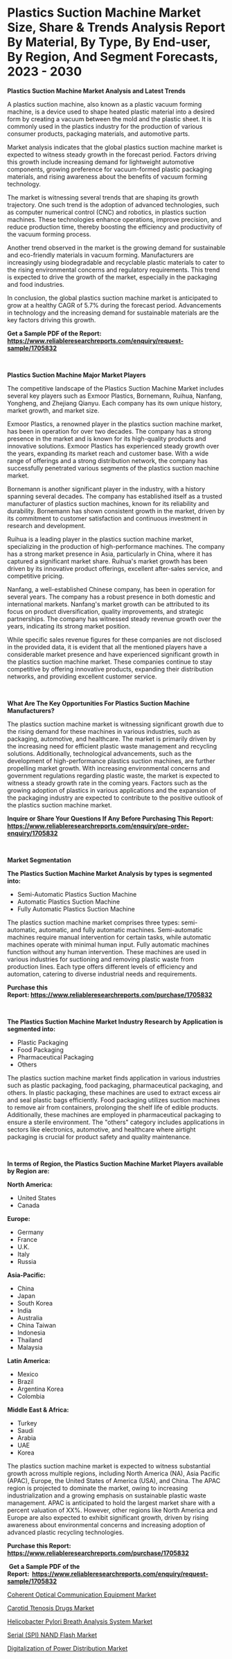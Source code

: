 <p><h1>Plastics Suction Machine Market Size, Share & Trends Analysis Report By Material, By Type, By End-user, By Region, And Segment Forecasts, 2023 - 2030</h1></p><p><strong>Plastics Suction Machine Market Analysis and Latest Trends</strong></p>
<p><p>A plastics suction machine, also known as a plastic vacuum forming machine, is a device used to shape heated plastic material into a desired form by creating a vacuum between the mold and the plastic sheet. It is commonly used in the plastics industry for the production of various consumer products, packaging materials, and automotive parts.</p><p>Market analysis indicates that the global plastics suction machine market is expected to witness steady growth in the forecast period. Factors driving this growth include increasing demand for lightweight automotive components, growing preference for vacuum-formed plastic packaging materials, and rising awareness about the benefits of vacuum forming technology.</p><p>The market is witnessing several trends that are shaping its growth trajectory. One such trend is the adoption of advanced technologies, such as computer numerical control (CNC) and robotics, in plastics suction machines. These technologies enhance operations, improve precision, and reduce production time, thereby boosting the efficiency and productivity of the vacuum forming process.</p><p>Another trend observed in the market is the growing demand for sustainable and eco-friendly materials in vacuum forming. Manufacturers are increasingly using biodegradable and recyclable plastic materials to cater to the rising environmental concerns and regulatory requirements. This trend is expected to drive the growth of the market, especially in the packaging and food industries.</p><p>In conclusion, the global plastics suction machine market is anticipated to grow at a healthy CAGR of 5.7% during the forecast period. Advancements in technology and the increasing demand for sustainable materials are the key factors driving this growth.</p></p>
<p><strong>Get a Sample PDF of the Report:&nbsp; <a href="https://www.reliableresearchreports.com/enquiry/request-sample/1705832">https://www.reliableresearchreports.com/enquiry/request-sample/1705832</a></strong></p>
<p>&nbsp;</p>
<p><strong>Plastics Suction Machine Major Market Players</strong></p>
<p><p>The competitive landscape of the Plastics Suction Machine Market includes several key players such as Exmoor Plastics, Bornemann, Ruihua, Nanfang, Yongheng, and Zhejiang Qianyu. Each company has its own unique history, market growth, and market size.</p><p>Exmoor Plastics, a renowned player in the plastics suction machine market, has been in operation for over two decades. The company has a strong presence in the market and is known for its high-quality products and innovative solutions. Exmoor Plastics has experienced steady growth over the years, expanding its market reach and customer base. With a wide range of offerings and a strong distribution network, the company has successfully penetrated various segments of the plastics suction machine market.</p><p>Bornemann is another significant player in the industry, with a history spanning several decades. The company has established itself as a trusted manufacturer of plastics suction machines, known for its reliability and durability. Bornemann has shown consistent growth in the market, driven by its commitment to customer satisfaction and continuous investment in research and development.</p><p>Ruihua is a leading player in the plastics suction machine market, specializing in the production of high-performance machines. The company has a strong market presence in Asia, particularly in China, where it has captured a significant market share. Ruihua's market growth has been driven by its innovative product offerings, excellent after-sales service, and competitive pricing.</p><p>Nanfang, a well-established Chinese company, has been in operation for several years. The company has a robust presence in both domestic and international markets. Nanfang's market growth can be attributed to its focus on product diversification, quality improvements, and strategic partnerships. The company has witnessed steady revenue growth over the years, indicating its strong market position.</p><p>While specific sales revenue figures for these companies are not disclosed in the provided data, it is evident that all the mentioned players have a considerable market presence and have experienced significant growth in the plastics suction machine market. These companies continue to stay competitive by offering innovative products, expanding their distribution networks, and providing excellent customer service.</p></p>
<p>&nbsp;</p>
<p><strong>What Are The Key Opportunities For Plastics Suction Machine Manufacturers?</strong></p>
<p><p>The plastics suction machine market is witnessing significant growth due to the rising demand for these machines in various industries, such as packaging, automotive, and healthcare. The market is primarily driven by the increasing need for efficient plastic waste management and recycling solutions. Additionally, technological advancements, such as the development of high-performance plastics suction machines, are further propelling market growth. With increasing environmental concerns and government regulations regarding plastic waste, the market is expected to witness a steady growth rate in the coming years. Factors such as the growing adoption of plastics in various applications and the expansion of the packaging industry are expected to contribute to the positive outlook of the plastics suction machine market.</p></p>
<p><strong>Inquire or Share Your Questions If Any Before Purchasing This Report: <a href="https://www.reliableresearchreports.com/enquiry/pre-order-enquiry/1705832">https://www.reliableresearchreports.com/enquiry/pre-order-enquiry/1705832</a></strong></p>
<p>&nbsp;</p>
<p><strong>Market Segmentation</strong></p>
<p><strong>The Plastics Suction Machine Market Analysis by types is segmented into:</strong></p>
<p><ul><li>Semi-Automatic Plastics Suction Machine</li><li>Automatic Plastics Suction Machine</li><li>Fully Automatic Plastics Suction Machine</li></ul></p>
<p><p>The plastics suction machine market comprises three types: semi-automatic, automatic, and fully automatic machines. Semi-automatic machines require manual intervention for certain tasks, while automatic machines operate with minimal human input. Fully automatic machines function without any human intervention. These machines are used in various industries for suctioning and removing plastic waste from production lines. Each type offers different levels of efficiency and automation, catering to diverse industrial needs and requirements.</p></p>
<p><strong>Purchase this Report:&nbsp;<a href="https://www.reliableresearchreports.com/purchase/1705832">https://www.reliableresearchreports.com/purchase/1705832</a></strong></p>
<p>&nbsp;</p>
<p><strong>The Plastics Suction Machine Market Industry Research by Application is segmented into:</strong></p>
<p><ul><li>Plastic Packaging</li><li>Food Packaging</li><li>Pharmaceutical Packaging</li><li>Others</li></ul></p>
<p><p>The plastics suction machine market finds application in various industries such as plastic packaging, food packaging, pharmaceutical packaging, and others. In plastic packaging, these machines are used to extract excess air and seal plastic bags efficiently. Food packaging utilizes suction machines to remove air from containers, prolonging the shelf life of edible products. Additionally, these machines are employed in pharmaceutical packaging to ensure a sterile environment. The "others" category includes applications in sectors like electronics, automotive, and healthcare where airtight packaging is crucial for product safety and quality maintenance.</p></p>
<p>&nbsp;</p>
<p><strong>In terms of Region, the Plastics Suction Machine Market Players available by Region are:</strong></p>
<p>
    <p> <strong> North America: </strong>
        <ul>
            <li>United States</li>
            <li>Canada</li>
        </ul>
        </p> 
    <p> <strong> Europe: </strong>
        <ul>
            <li>Germany</li>
            <li>France</li>
            <li>U.K.</li>
            <li>Italy</li>
            <li>Russia</li>
        </ul>
        </p> 
    <p> <strong> Asia-Pacific: </strong>
        <ul>
            <li>China</li>
            <li>Japan</li>
            <li>South Korea</li>
            <li>India</li>
            <li>Australia</li>
            <li>China Taiwan</li>
            <li>Indonesia</li>
            <li>Thailand</li>
            <li>Malaysia</li>
        </ul>
        </p> 
    <p> <strong> Latin America: </strong>
        <ul>
            <li>Mexico</li>
            <li>Brazil</li>
            <li>Argentina Korea</li>
            <li>Colombia</li>
        </ul>
        </p> 
    <p> <strong> Middle East & Africa: </strong>
        <ul>
            <li>Turkey</li>
            <li>Saudi</li>
            <li>Arabia</li>
            <li>UAE</li>
            <li>Korea</li>
        </ul>
    </p>
    </p>
<p><p>The plastics suction machine market is expected to witness substantial growth across multiple regions, including North America (NA), Asia Pacific (APAC), Europe, the United States of America (USA), and China. The APAC region is projected to dominate the market, owing to increasing industrialization and a growing emphasis on sustainable plastic waste management. APAC is anticipated to hold the largest market share with a percent valuation of XX%. However, other regions like North America and Europe are also expected to exhibit significant growth, driven by rising awareness about environmental concerns and increasing adoption of advanced plastic recycling technologies.</p></p>
<p><strong>Purchase this Report: <a href="https://www.reliableresearchreports.com/purchase/1705832">https://www.reliableresearchreports.com/purchase/1705832</a></strong></p>
<p>&nbsp;<strong>Get a Sample PDF of the Report:&nbsp;&nbsp;<a href="https://www.reliableresearchreports.com/enquiry/request-sample/1705832">https://www.reliableresearchreports.com/enquiry/request-sample/1705832</a></strong></p>
<p><strong></strong></p>
<p><p><a href="https://www.linkedin.com/pulse/coherent-optical-communication-equipment-market-share-gb2ce/">Coherent Optical Communication Equipment Market</a></p><p><a href="https://medium.com/@kimzemlak1955/carotid-ttenosis-drugs-market-outlook-industry-overview-and-forecast-2023-to-2030-2c0232dcc9a9">Carotid Ttenosis Drugs Market</a></p><p><a href="https://github.com/kipkeeva/Market-Research-Report-List-1/blob/main/helicobacter-pylori-breath-analysis-system-market.md">Helicobacter Pylori Breath Analysis System Market</a></p><p><a href="https://medium.com/@ruthgaylord1929/serial-spi-nand-flash-market-insights-into-market-cagr-market-trends-and-growth-strategies-b6ac400f2eae">Serial (SPI) NAND Flash Market</a></p><p><a href="https://www.linkedin.com/pulse/digitalization-power-distribution-market-size-2023-2030-zpwve/">Digitalization of Power Distribution Market</a></p></p>